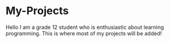 # My-Projects
Hello I am a grade 12 student who is enthusiastic about learning programming. This is where most of my projects will be added!
